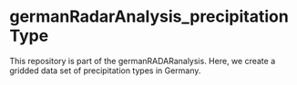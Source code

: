 # germanRadarAnalysis_precipitationType

This repository is part of the germanRADARanalysis. Here, we create a gridded data set of precipitation types in Germany.
